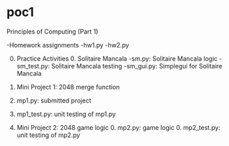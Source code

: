 # poc1
Principles of Computing (Part 1)

-Homework assignments
	-hw1.py
	-hw2.py

0. Practice Activities
	0. Solitaire Mancala
		-sm.py: Solitaire Mancala logic
		-sm_test.py: Solitaire Mancala testing
		-sm_gui.py: Simplegui for Solitaire Mancala
	
0. Mini Project 1: 2048 merge function
  0. mp1.py: submitted project
  0. mp1_test.py: unit testing of mp1.py
0. Mini Project 2: 2048 game logic
	0. mp2.py: game logic
	0. mp2_test.py: unit testing of mp2.py